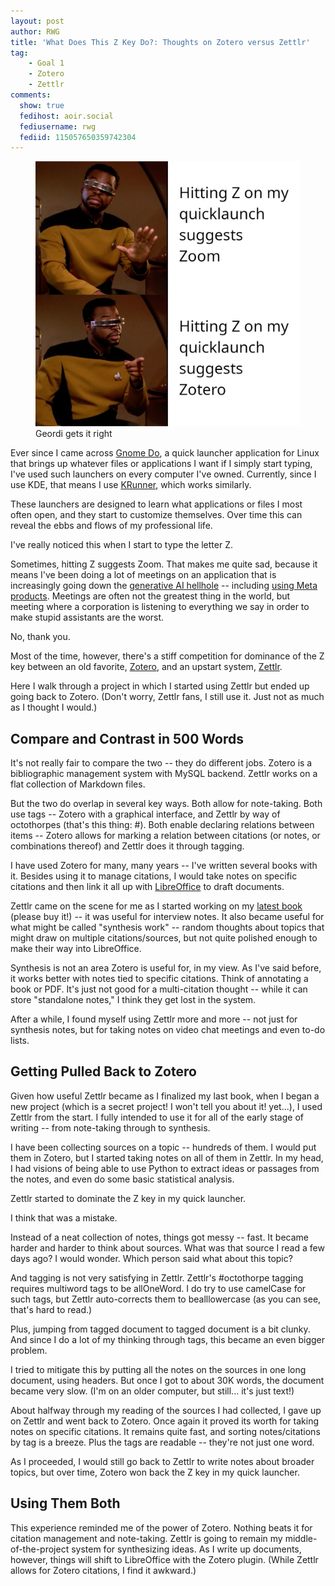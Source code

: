 ```yaml
---
layout: post
author: RWG
title: 'What Does This Z Key Do?: Thoughts on Zotero versus Zettlr'
tag:
    - Goal 1
    - Zotero
    - Zettlr
comments: 
  show: true
  fedihost: aoir.social
  fediusername: rwg
  fediid: 115057650359742304
---
```


<figure>
  <img src="/assets/images/geordi-meme.jpg" alt="the Geordi LaForge no/yes meme, where he says 'no' to Z for Zoom, and 'yes' to Z for Zotero">
  <figcaption>Geordi gets it right</figcaption>
</figure>

Ever since I came across [Gnome Do](https://en.wikipedia.org/wiki/GNOME_Do), a quick launcher application for Linux that brings up whatever files or applications I want if I simply start typing, I've used such launchers on every computer I've owned. Currently, since I use KDE, that means I use [KRunner](https://userbase.kde.org/Plasma/Krunner), which works similarly.

These launchers are designed to learn what applications or files I most often open, and they start to customize themselves. Over time this can reveal the ebbs and flows of my professional life. 

I've really noticed this when I start to type the letter Z.

Sometimes, hitting Z suggests Zoom. That makes me quite sad, because it means I've been doing a lot of meetings on an application that is increasingly going down the [generative AI hellhole](https://www.zoom.com/en/products/ai-assistant/) -- including [using Meta products](https://ai.meta.com/blog/llama-zoom-ai-companion/). Meetings are often not the greatest thing in the world, but meeting where a corporation is listening to everything we say in order to make stupid assistants are the worst.

No, thank you.

Most of the time, however, there's a stiff competition for dominance of the Z key between an old favorite, [Zotero](https://www.zotero.org/), and an upstart system, [Zettlr](https://www.zettlr.com/).

Here I walk through a project in which I started using Zettlr but ended up going back to Zotero. (Don't worry, Zettlr fans, I still use it. Just not as much as I thought I would.)

## Compare and Contrast in 500 Words
It's not really fair to compare the two -- they do different jobs. Zotero is a bibliographic management system with MySQL backend. Zettlr works on a flat collection of Markdown files. 

But the two do overlap in several key ways. Both allow for note-taking. Both use tags -- Zotero with a graphical interface, and Zettlr by way of octothorpes (that's this thing: #). Both enable declaring relations between items -- Zotero allows for marking a relation between citations (or notes, or combinations thereof) and Zettlr does it through tagging.

I have used Zotero for many, many years -- I've written several books with it. Besides using it to manage citations, I would take notes on specific citations and then link it all up with [LibreOffice](https://www.libreoffice.org/) to draft documents.

Zettlr came on the scene for me as I started working on my [latest book](https://moveslowlyandbuildbridges.com) (please buy it!) -- it was  useful for interview notes. It also became useful for what might be called "synthesis work" -- random thoughts about topics that might draw on multiple citations/sources, but not quite polished enough to make their way into LibreOffice.

Synthesis is not an area Zotero is useful for, in my view. As I've said before, it works better with notes tied to specific citations. Think of annotating a book or PDF. It's just not good for a multi-citation thought -- while it can store "standalone notes," I think they get lost in the system.

After a while, I found myself using Zettlr more and more -- not just for synthesis notes, but for taking notes on video chat meetings and even to-do lists.

## Getting Pulled Back to Zotero
Given how useful Zettlr became as I finalized my last book, when I began a new project (which is a secret project! I won't tell you about it! yet...), I used Zettlr from the start. I fully intended to use it for all of the early stage of writing -- from note-taking through to synthesis.

I have been collecting sources on a topic -- hundreds of them. I would put them in Zotero, but I started taking notes on all of them in Zettlr. In my head, I had visions of being able to use Python to extract ideas or passages from the notes, and even do some basic statistical analysis.

Zettlr started to dominate the Z key in my quick launcher.

I think that was a mistake.

Instead of a neat collection of notes, things got messy -- fast. It became harder and harder to think about sources. What was that source I read a few days ago? I would wonder. Which person said what about this topic?

And tagging is not very satisfying in Zettlr. Zettlr's #octothorpe tagging requires multiword tags to be allOneWord. I do try to use camelCase for such tags, but Zettlr auto-corrects them to bealllowercase (as you can see, that's hard to read.)

Plus, jumping from tagged document to tagged document is a bit clunky. And since I do a lot of my thinking through tags, this became an even bigger problem.

I tried to mitigate this by putting all the notes on the sources in one long document, using headers. But once I got to about 30K words, the document became very slow. (I'm on an older computer, but still... it's just text!)

About halfway through my reading of the sources I had collected, I gave up on Zettlr and went back to Zotero. Once again it proved its worth for taking notes on specific citations. It remains quite fast, and sorting notes/citations by tag is a breeze. Plus the tags are readable -- they're not just one word.

As I proceeded, I would still go back to Zettlr to write notes about broader topics, but over time, Zotero won back the Z key in my quick launcher.

## Using Them Both
This experience reminded me of the power of Zotero. Nothing beats it for citation management and note-taking. Zettlr is going to remain my middle-of-the-project system for synthesizing ideas. As I write up documents, however, things will shift to LibreOffice with the Zotero plugin. (While Zettlr allows for Zotero citations, I find it awkward.)
